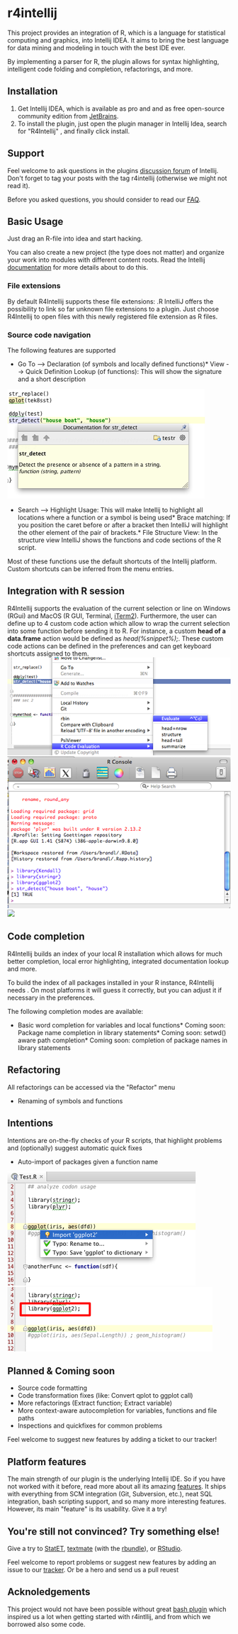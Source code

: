 r4intellij
=====

This project provides an integration of R, which is a language for statistical computing and graphics, into Intellij&nbsp;IDEA. It aims to bring the best language for data mining and modeling in touch with the best IDE ever. 

By implementing a parser for R, the plugin allows for syntax highlighting, intelligent code folding and completion,&nbsp;refactorings, and more. 


Installation
----

1.  Get Intellij IDEA, which is available as pro and and as free open-source community edition from&nbsp;[JetBrains](http://jetbrains.com).
2.  To install the plugin, just open the plugin manager in Intellij Idea, search for "R4Intellij" , and finally click&nbsp;install.

Support
----


Feel welcome to ask questions in the plugins [discussion&nbsp;forum](http://devnet.jetbrains.net/community/idea/plugins) of Intellij. Don't forget to tag your posts with the tag r4intellij (otherwise we might not read it). 

Before you asked questions, you should consider to read our [FAQ](/docs/faq.md). 

Basic Usage
----

Just drag an R-file into idea and start hacking.

You can also create a new project (the type does not matter) and organize your work into modules with different&nbsp;content roots. Read the Intellij [documentation](http://www.jetbrains.com/idea/webhelp/intellij-idea.html) for more&nbsp;details about to do this. 

### File extensions


By default R4Intellij supports these file extensions: .R IntelliJ offers the possibility to link so far unknown file extensions to a plugin. Just choose R4Intellij to open files&nbsp;with this newly registered file extension as R files. 

### Source code navigation

The following features are supported 

*   Go To --&gt; Declaration (of symbols and locally defined functions)*   View --&gt; Quick Definition Lookup (of functions): This will show the signature and a short description

![](/docs/r_help_integration.png) 

*   Search --&gt; Highlight Usage: This will make Intellij to highlight all locations where a function or a symbol is&nbsp;being used*   Brace matching: If you position the caret before or after a bracket then IntelliJ will highlight the other element of&nbsp;the pair of brackets.*   File Structure View: In the structure view IntelliJ shows the functions and code sections of the R script.

Most of these functions use the default shortcuts of the Intellij platform. Custom shortcuts can be inferred from the&nbsp;menu entries. 

Integration with R session
----

R4Intellij supports the evaluation of the current selection or line on Windows (RGui) and MacOS (R GUI, Terminal, [iTerm2](http://www.iterm2.com/)). Furthermore, the user can define up to 4 custom code action which allow to wrap the current selection into some function before sending it to R. For instance, a custom **head of a data.frame** action would be defined as _head(%snippet%);_. These custom code actions can be defined in the preferences and can get keyboard shortcuts assigned to them. ![](/docs/code_snippet_evaluation.png) ![](/docs/code_snippet_evaluation_result.png) ![](/docs/code_snippet_action_config.png) 

Code completion
-----

R4Intellij builds an index of your local R installation which allows for much better completion, local error highlighting,&nbsp;integrated documentation lookup and more. 

To build the index of all packages installed in your R instance, R4Intellij needs . On most platforms it will guess it&nbsp;correctly, but you can adjust it if necessary in the preferences. 

The following completion modes are available: 

*   Basic word completion for variables and local functions*   Coming soon: Package name completion in library statements*   Coming soon: setwd() aware path completion*   Coming soon: completion of package names in library statements

Refactoring
----

All refactorings can be accessed via the "Refactor" menu

*   Renaming of symbols and functions

Intentions
----

Intentions are on-the-fly checks of your R scripts, that highlight problems and (optionally) suggest automatic&nbsp;quick fixes 

*   Auto-import of packages given a function name

![](/docs/before_autoimport.png?raw=true) ![](/docs/after_autoimport.png)

Planned &amp; Coming soon
----

* Source code formatting
* Code transformation fixes (like: Convert qplot to ggplot call)
* More refactorings (Extract function; Extract variable)
* More context-aware autocompletion for variables, functions and file paths
* Inspections and quickfixes for common problems

Feel welcome to suggest new features by adding a ticket to our tracker! 

Platform features
----

The main strength of our plugin is the underlying Intellij IDE. So if you have not worked with it before, read more&nbsp;about all its amazing [features](http://www.jetbrains.com/idea/index.html). It ships with everything from SCM&nbsp;integration (Git, Subversion, etc.), neat SQL integration, bash scripting support, and so many more interesting&nbsp;features. However, its main "feature" is its usability. Give it a try!

You're still not convinced? Try something else!
----

Give a try to [StatET](http://www.walware.de/goto/statet), [textmate](http://macromates.com/) (with the&nbsp;[rbundle](http://worldofrcraft.blogspot.com/2008/11/setting-up-textmate-to-use-r.html)), or [RStudio](http://rstudio.org/`).

Feel welcome to report problems or suggest new features by adding an issue to our&nbsp;[tracker](https://code.google.com/p/r4intellij/issues/list). Or be a hero and send us a pull reuest


Acknoledgements
----

This project would not have been possible without great [bash plugin](https://plugins.jetbrains.com/plugin/4230?pr=phpStorm) which inspired us a lot when getting started with r4intllij, and from which we borrowed also some code.